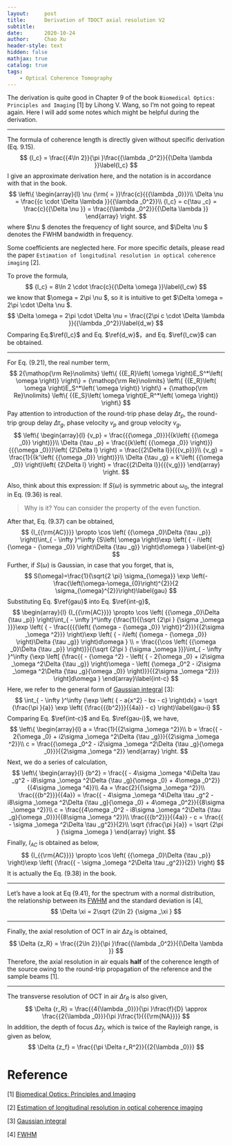```yaml
---
layout:     post
title:      Derivation of TDOCT axial resolution V2
subtitle:   
date:       2020-10-24
author:     Chao Xu
header-style: text
hidden: false
mathjax: true
catalog: true
tags:
    - Optical Coherence Tomography
---
```


The derivation is quite good in Chapter 9 of the book `Biomedical Optics: Principles and Imaging` [1] by Lihong V. Wang,  so I’m not going to repeat again. Here I will add some notes which might be helpful during the derivation. 

------

The formula of coherence length is directly given without specific derivation (Eq. 9.15). 
$$
{l_c} = \frac{{4\ln 2}}{\pi }\frac{{\lambda _0^2}}{{\Delta \lambda }}\label{l_c}
$$
I give an approximate derivation here, and the notation is in accordance with that in the book.
$$
\left\{ \begin{array}{l}
\nu {\rm{ = }}\frac{c}{{{\lambda _0}}}\\
\Delta \nu  = \frac{{c \cdot \Delta \lambda }}{{\lambda _0^2}}\\
{l_c} = c{\tau _c} = \frac{c}{{\Delta \nu }} = \frac{{\lambda _0^2}}{{\Delta \lambda }}
\end{array} \right.
$$
where $\nu $ denotes the frequency of light source, and $\Delta \nu $ denotes the FWHM bandwidth in frequency.

Some coefficients are neglected here. For more specific details, please read the paper `Estimation of longitudinal resolution in optical coherence imaging` [2].

To prove the formula,
$$
{l_c} = 8\ln 2 \cdot \frac{c}{{\Delta \omega }}\label{l_cw}
$$
  we know that  $\omega  = 2\pi \nu $, so it is intuitive to get $\Delta \omega  = 2\pi  \cdot \Delta \nu $. 
$$
\Delta \omega  = 2\pi  \cdot \Delta \nu  = \frac{{2\pi c \cdot \Delta \lambda }}{{\lambda _0^2}}\label{d_w}
$$
 Comparing Eq.$\ref{l_c}$ and Eq. $\ref{d_w}$，and Eq. $\ref{l_cw}$  can be obtained.

------

For Eq. (9.21),  the real number term,
$$
2{\mathop{\rm Re}\nolimits} \left\{ {{E_R}\left( \omega  \right)E_S^*\left( \omega  \right)} \right\} = {\mathop{\rm Re}\nolimits} \left\{ {{E_R}\left( \omega  \right)E_S^*\left( \omega  \right)} \right\} + {\mathop{\rm Re}\nolimits} \left\{ {{E_S}\left( \omega  \right)E_R^*\left( \omega  \right)} \right\}
$$
Pay attention to introduction of the round-trip phase delay $\Delta {\tau _p}$, the round-trip group delay $\Delta {\tau _g}$, phase velocity $v_p$ and group velocity $v_g$,
$$
\left\{ \begin{array}{l}
{v_p} = \frac{{{\omega _0}}}{{k\left( {{\omega _0}} \right)}}\\
\Delta {\tau _p} = \frac{{k\left( {{\omega _0}} \right)}}{{{\omega _0}}}\left( {2\Delta l} \right) = \frac{{2\Delta l}}{{{v_p}}}\\
{v_g} = \frac{1}{{k'\left( {{\omega _0}} \right)}}\\
\Delta {\tau _g} = k'\left( {{\omega _0}} \right)\left( {2\Delta l} \right) = \frac{{2\Delta l}}{{{v_g}}}
\end{array} \right.
$$


Also, think about this expression: If $S\left( \omega  \right)$ is symmetric about ${\omega _0}$, the integral in Eq. (9.36) is real.

> Why is it? You can consider the property of the even function.

After that, Eq. (9.37) can be obtained,
$$
{I_{{\rm{AC}}}} \propto \cos \left( {{\omega _0}\Delta {\tau _p}} \right)\int_{ - \infty }^\infty  {S\left( \omega  \right)\exp \left( { - i\left( {\omega  - {\omega _0}} \right)\Delta {\tau _g}} \right)d\omega } \label{int-g}
$$
Further, if $S\left( \omega  \right)$ is Gaussian, in case that you forget, that is,
$$
S(\omega)=\frac{1}{\sqrt{2 \pi} \sigma_{\omega}} \exp \left(-\frac{\left(\omega-\omega_{0}\right)^{2}}{2 \sigma_{\omega}^{2}}\right)\label{gau}
$$
Substituting Eq. $\ref{gau}$ into Eq. $\ref{int-g}$, 
$$
\begin{array}{l}
{I_{{\rm{AC}}}} \propto \cos \left( {{\omega _0}\Delta {\tau _p}} \right)\int_{ - \infty }^\infty  {\frac{1}{{\sqrt {2\pi } {\sigma _\omega }}}\exp \left( { - \frac{{{{\left( {\omega  - {\omega _0}} \right)}^2}}}{{2\sigma _\omega ^2}}} \right)\exp \left( { - i\left( {\omega  - {\omega _0}} \right)\Delta {\tau _g}} \right)d\omega } \\
 = \frac{{\cos \left( {{\omega _0}\Delta {\tau _p}} \right)}}{{\sqrt {2\pi } {\sigma _\omega }}}\int_{ - \infty }^\infty  {\exp \left[ {\frac{{ - {\omega ^2} - \left( { - 2{\omega _0} + i2\sigma _\omega ^2\Delta {\tau _g}} \right)\omega  - \left( {\omega _0^2 - i2\sigma _\omega ^2\Delta {\tau _g}{\omega _0}} \right)}}{{2\sigma _\omega ^2}}} \right]d\omega } 
\end{array}\label{int-c}
$$
Here, we refer to the general form of [Gaussian integral](https://en.wikipedia.org/wiki/Gaussian_integral) [3]:
$$
\int_{ - \infty }^\infty  {\exp \left( { - a{x^2} - bx - c} \right)dx}  = \sqrt {\frac{\pi }{a}} \exp \left( {\frac{{{b^2}}}{{4a}} - c} \right)\label{gau-i}
$$
Comparing Eq. $\ref{int-c}$ and Eq. $\ref{gau-i}$, we have,
$$
\left\{ \begin{array}{l}
a = \frac{1}{{2\sigma _\omega ^2}}\\
b = \frac{{ - 2{\omega _0} + i2\sigma _\omega ^2\Delta {\tau _g}}}{{2\sigma _\omega ^2}}\\
c = \frac{{\omega _0^2 - i2\sigma _\omega ^2\Delta {\tau _g}{\omega _0}}}{{2\sigma _\omega ^2}}
\end{array} \right.
$$
Next, we do a series of calculation,
$$
\left\{ \begin{array}{l}
{b^2} = \frac{{ - 4\sigma _\omega ^4\Delta \tau _g^2 - i8\sigma _\omega ^2\Delta {\tau _g}{\omega _0} + 4\omega _0^2}}{{4\sigma _\omega ^4}}\\
4a = \frac{2}{{\sigma _\omega ^2}}\\
\frac{{{b^2}}}{{4a}} = \frac{{ - 4\sigma _\omega ^4\Delta \tau _g^2 - i8\sigma _\omega ^2\Delta {\tau _g}{\omega _0} + 4\omega _0^2}}{{8\sigma _\omega ^2}}\\
c = \frac{{4\omega _0^2 - i8\sigma _\omega ^2\Delta {\tau _g}{\omega _0}}}{{8\sigma _\omega ^2}}\\
\frac{{{b^2}}}{{4a}} - c = \frac{{ - \sigma _\omega ^2\Delta \tau _g^2}}{2}\\
\sqrt {\frac{\pi }{a}}  = \sqrt {2\pi } {\sigma _\omega }
\end{array} \right.
$$
Finally, $I_{AC}$ is obtained as below,
$$
{I_{{\rm{AC}}}} \propto \cos \left( {{\omega _0}\Delta {\tau _p}} \right)\exp \left( {\frac{{ - \sigma _\omega ^2\Delta \tau _g^2}}{2}} \right)
$$
It is actually the Eq. (9.38) in the book. 

------

Let’s have a look at Eq (9.41), for the spectrum with a normal distribution, the relationship between its [FWHM](https://en.wikipedia.org/wiki/Full_width_at_half_maximum) and the standard deviation is [4],
$$
\Delta \xi  = 2\sqrt {2\ln 2} {\sigma _\xi }
$$

------

Finally, the axial resolution of OCT in air $\Delta {z_R}$ is obtained,
$$
\Delta {z_R} = \frac{{2\ln 2}}{\pi }\frac{{\lambda _0^2}}{{\Delta \lambda }}
$$
Therefore, the axial resolution in air equals **half** of the coherence length of the source owing to the round-trip propagation of the reference and the sample beams [1].

------

The transverse resolution of OCT in air $\Delta {r_R}$ is also given,
$$
\Delta {r_R} = \frac{{4{\lambda _0}}}{\pi }\frac{f}{D} \approx \frac{{2{\lambda _0}}}{\pi }\frac{1}{{{\rm{NA}}}}
$$
In addition, the depth of focus $\Delta {z_f}$, which is twice of the Rayleigh range,  is given as below,
$$
\Delta {z_f} = \frac{{\pi \Delta r_R^2}}{{2{\lambda _0}}}
$$

# Reference

[1] [Biomedical Optics: Principles and Imaging](https://onlinelibrary.wiley.com/doi/book/10.1002/9780470177013)

[2] [Estimation of longitudinal resolution in optical coherence imaging](https://www.osapublishing.org/abstract.cfm?URI=ao-41-25-5256)

[3] [Gaussian integral](https://en.wikipedia.org/wiki/Gaussian_integral)

[4]  [FWHM](https://en.wikipedia.org/wiki/Full_width_at_half_maximum)

 
